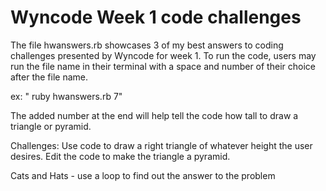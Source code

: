 # Wyncode Week 1 code challenges

The file hwanswers.rb showcases 3 of my best answers to coding challenges presented by Wyncode for week 1. 
To run the code, users may run the file name in their terminal with a space and number of their choice after the file name.

ex: " ruby hwanswers.rb 7"

The added number at the end will help tell the code how tall to draw a triangle or pyramid.

Challenges: 
Use code to draw a right triangle of whatever height the user desires. 
Edit the code to make the triangle a pyramid.

Cats and Hats - use a loop to find out the answer to the problem
